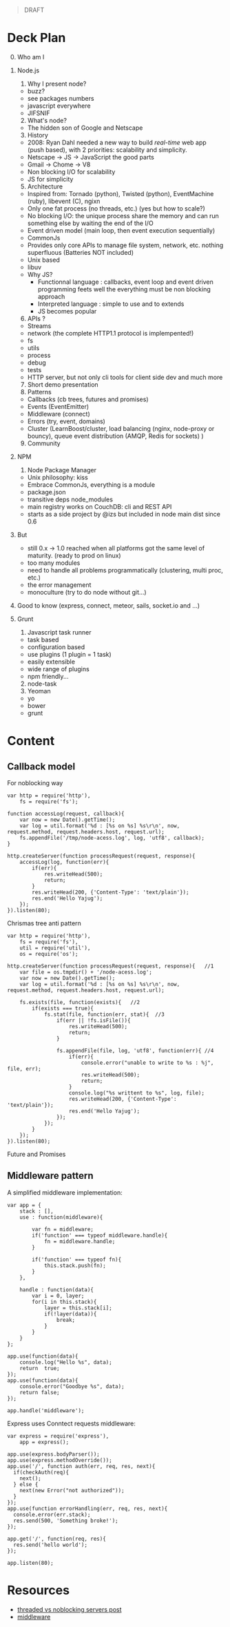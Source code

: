 > DRAFT

# Deck Plan

0. Who am I

1. Node.js
   1. Why I present node?
     - buzz? 
     - see packages numbers
     - javascript everywhere
     - JIFSNIF
   2. What's node?
     - The hidden son of Google and Netscape
   3. History
     - 2008: Ryan Dahl needed a new way to build _real-time_ web app (push based), with 2 priorities: scalability and simplicity.
     - Netscape -> JS -> JavaScript the good parts
     - Gmail -> Chome -> V8
     - Non blocking I/O for scalability
     - JS for simplicity
    5. Architecture
      - Inspired from: Tornado (python), Twisted (python), EventMachine (ruby), libevent (C), ngixn 
      - Only one fat process (no threads, etc.) (yes but how to scale?)
      - No blocking I/O: the unique process share the memory and can run something else by waiting the end of the I/O
      - Event driven model (main loop, then event execution sequentially)
      - CommonJs
      - Provides only core APIs to manage file system, network, etc. nothing superfluous (Batteries NOT included)
      - Unix based
      - libuv
      - Why JS?
		 - Functionnal language : callbacks, event loop and event driven programming feets well the everything must be non blocking approach
		 - Interpreted language : simple to use and to extends
		 - JS becomes popular
    6. APIs ?
     - Streams
     - network (the complete HTTP1.1 protocol is implempented!)
     - fs
     - utils
     - process
     - debug
     - tests
     - HTTP server, but not only cli tools for client side dev and much more
    7. Short demo presentation
    8. Patterns
     - Callbacks (cb trees, futures and promises)
     - Events (EventEmitter)
     - Middleware (connect)
     - Errors (try, event, domains)
     - Cluster (LearnBoost/cluster, load balancing (nginx, node-proxy or bouncy), queue event distribution (AMQP, Redis for sockets) )
    9. Community
2. NPM
    1. Node Package Manager
     - Unix philosophy: kiss
     - Embrace CommonJs, everything is a module
     - package.json
     - transitive deps node_modules
     - main registry works on CouchDB: cli and REST API
     - starts as a side project by @izs but included in node main dist since 0.6
3. But
    - still 0.x -> 1.0 reached when all platforms got the same level of maturity. (ready to prod on linux)
    - too many modules
    - need to handle all problems programmatically (clustering, multi proc, etc.)
    - the error management 
    - monoculture (try to do node without git...)
4. Good to know (express, connect, meteor, sails, socket.io and ...) 
5. Grunt
    1. Javascript task runner
     - task based
     - configuration based
     - use plugins (1 plugin = 1 task)
     - easily extensible
     - wide range of plugins
     - npm friendly... 
    2. node-task
    3. Yeoman 
     - yo 
     - bower
     - grunt
# Content

## Callback model

For noblocking way

	var http = require('http'),
		fs = require('fs');

	function accessLog(request, callback){
		var now = new Date().getTime();
		var log = util.format('%d : [%s on %s] %s\r\n', now, request.method, request.headers.host, request.url);
		fs.appendFile('/tmp/node-acess.log', log, 'utf8', callback);
	}

	http.createServer(function processRequest(request, response){
		accessLog(log, function(err){
			if(err){
				res.writeHead(500);
				return;
			} 
			res.writeHead(200, {'Content-Type': 'text/plain'});
			res.end('Hello Yajug');
		});
	}).listen(80);


Chrismas tree anti pattern

	var http = require('http'),
		fs = require('fs'),
		util = require('util'),
		os = require('os');

	http.createServer(function processRequest(request, response){	//1
		var file = os.tmpdir() + '/node-acess.log';
		var now = new Date().getTime();
		var log = util.format('%d : [%s on %s] %s\r\n', now, request.method, request.headers.host, request.url);
				
		fs.exists(file, function(exists){	//2 
			if(exists === true){
				fs.stat(file, function(err, stat){ 	//3
					if(err || !fs.isFile()){
						res.writeHead(500);
						return;
					} 
					
					fs.appendFile(file, log, 'utf8', function(err){ //4
						if(err){
							console.error("unable to write to %s : %j", file, err);
							res.writeHead(500);
							return;
						} 
						console.log("%s writtent to %s", log, file);
						res.writeHead(200, {'Content-Type': 'text/plain'});
						res.end('Hello Yajug');
					});
				});
			}
		});
	}).listen(80);


Future and Promises
	

## Middleware pattern

A simplified middleware implementation:

	var app = {
		stack : [],
		use : function(middleware){
	
			var fn = middleware;
			if('function' === typeof middleware.handle){
				fn = middleware.handle;
			}
		
			if('function' === typeof fn){
				this.stack.push(fn);
			}
		},

		handle : function(data){
			var i = 0, layer;
			for(i in this.stack){
				layer = this.stack[i];
				if(!layer(data)){
					break;
				}
			}
		}
	};

	app.use(function(data){
		console.log("Hello %s", data);
		return  true;
	});
	app.use(function(data){
		console.error("Goodbye %s", data);
		return false;
	});

	app.handle('middleware');


Express uses Conntect requests middleware:

	var express = require('express'),
		app = express();
	
	app.use(express.bodyParser());
	app.use(express.methodOverride());
	app.use('/', function auth(err, req, res, next){
	  if(checkAuth(req){
		next();
	  } else {
		next(new Error("not authorized"));
	  }
	});
	app.use(function errorHandling(err, req, res, next){
	  console.error(err.stack);
	  res.send(500, 'Something broke!');
	});

	app.get('/', function(req, res){
	  res.send('hello world');
	});

	app.listen(80);


# Resources

- [threaded vs noblocking servers post](http://amix.dk/blog/post/19581)
- [middleware](http://stephensugden.com/middleware_guide/)

